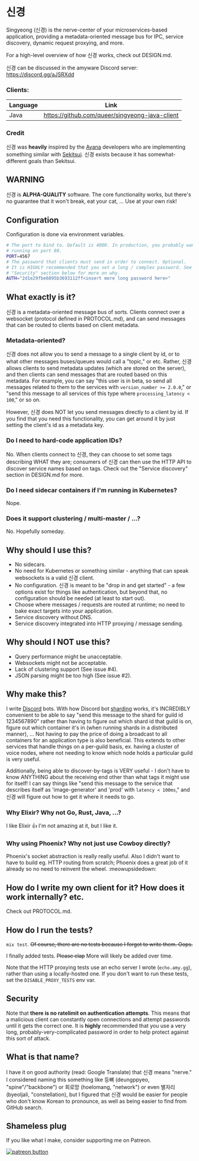 # 신경

Singyeong (신경) is the nerve-center of your microservices-based application,
providing a metadata-oriented message bus for IPC, service discovery, dynamic
request proxying, and more.

For a high-level overview of how 신경 works, check out DESIGN.md.

신경 can be discussed in the amyware Discord server: https://discord.gg/aJSRXdd

### Clients:

Language | Link
---------|-----
Java     | https://github.com/queer/singyeong-java-client

### Credit

신경 was **heavily** inspired by the [Ayana](https://ayana.io/) developers who
are implementing something similar with [Sekitsui](https://gitlab.com/sekitsui).
신경 exists because it has somewhat-different goals than Sekitsui. 

## WARNING

신경 is **ALPHA-QUALITY** software. The core functionality works, but there's
no guarantee that it won't break, eat your cat, ... Use at your own risk!

## Configuration

Configuration is done via environment variables.

```Bash
# The port to bind to. Default is 4000. In production, you probably want to be
# running on port 80.
PORT=4567
# The password that clients must send in order to connect. Optional.
# It is HIGHLY recommended that you set a long / complex password. See the
# "Security" section below for more on why. 
AUTH="2d1e29fbe6895b3693112ff<insert more long password here>"
```

## What exactly is it?

신경 is a metadata-oriented message bus of sorts. Clients connect over a 
websocket (protocol defined in PROTOCOL.md), and can send messages that can be 
routed to clients based on client metadata.

### Metadata-oriented?

신경 does not allow you to send a message to a single client by id, or to what
other messages buses/queues would call a "topic," or etc. Rather, 신경 allows
clients to send metadata updates (which are stored on the server), and then
clients can send messages that are routed based on this metadata. For example,
you can say "this user is in beta, so send all messages related to them to the 
services with `version_number >= 2.0.0`," or "send this message to all services
of this type where `processing_latency < 100`," or so on. 

However, 신경 does NOT let you send messages directly to a client by id. If you
find that you need this functionality, you can get around it by just setting 
the client's id as a metadata key.

### Do I need to hard-code application IDs?

No. When clients connect to 신경, they can choose to set some tags describing 
WHAT they are; consumers of 신경 can then use the HTTP API to discover service
names based on tags. Check out the "Service discovery" section in DESIGN.md for
more. 

### Do I need sidecar containers if I'm running in Kubernetes?

Nope.

### Does it support clustering / multi-master / ...?

No. Hopefully someday.

## Why should I use this?

- No sidecars.
- No need for Kubernetes or something similar - anything that can speak
  websockets is a valid 신경 client. 
- No configuration. 신경 is meant to be "drop in and get started" - a few 
  options exist for things like authentication, but beyond that, no 
  configuration should be needed (at least to start out).
- Choose where messages / requests are routed at runtime; no need to bake exact
  targets into your application.
- Service discovery without DNS.
- Service discovery integrated into HTTP proxying / message sending.

## Why should I NOT use this?

- Query performance might be unacceptable.
- Websockets might not be acceptable.
- Lack of clustering support (See issue #4).
- JSON parsing might be too high (See issue #2).

## Why make this?

I write [Discord](https://discordapp.com/) bots. With how Discord bot 
[sharding](https://discordapp.com/developers/docs/topics/gateway#sharding)
works, it's INCREDIBLY convenient to be able to say "send this message to the
shard for guild id 1234567890" rather than having to figure out which shard id
that guild is on, figure out which container it's in (when running shards in a
distributed manner), ... Not having to pay the price of doing a broadcast to 
all containers for an application type is also beneficial. This extends to 
other services that handle things on a per-guild basis, ex. having a cluster of
voice nodes, where not needing to know which node holds a particular guild is
very useful.

Additionally, being able to discover-by-tags is VERY useful - I don't have to 
know ANYTHING about the receiving end other than what tags it might use for 
itself! I can say things like "send this message to the service that describes
itself as 'image-generator' and 'prod' with `latency < 100ms`," and 신경 will
figure out how to get it where it needs to go.

### Why Elixir? Why not Go, Rust, Java, ...?

I like Elixir :thumbsup: I'm not amazing at it, but I like it.

### Why using Phoenix? Why not just use Cowboy directly?

Phoenix's socket abstraction is really really useful. Also I didn't want to 
have to build eg. HTTP routing from scratch; Phoenix does a great job of it
already so no need to reinvent the wheel. :meowupsidedown:

## How do I write my own client for it? How does it work internally? etc.

Check out PROTOCOL.md.

## How do I run the tests?

`mix test`. ~~Of course, there are no tests because I forgot to write
them. Oops.~~

I finally added tests. ~~Please clap~~ More will likely be added over time.

Note that the HTTP proxying tests use an echo server I wrote (`echo.amy.gg`),
rather than using a locally-hosted one. If you don't want to run these tests,
set the `DISABLE_PROXY_TESTS` env var.

## Security

Note that **there is no ratelimit on authentication attempts**. This means that
a malicious client can constantly open connections and attempt passwords until
it gets the correct one. It is **highly** recommended that you use a very long,
probably-very-complicated password in order to help protect against this sort
of attack.

## What is that name?

I have it on good authority (read: Google Translate) that 신경 means "nerve." I
considered naming this something like 등뼈 (deungppyeo, "spine"/"backbone") or 
회로망 (hoelomang, "network") or even 별자리 (byeoljali, "constellation), but I 
figured that 신경 would be easier for people who don't know Korean to 
pronounce, as well as being easier to find from GitHub search.

## Shameless plug

If you like what I make, consider supporting me on Patreon.

[![patreon button](https://i.imgur.com/YFjoCd1.png)](https://patreon.com/amyware)